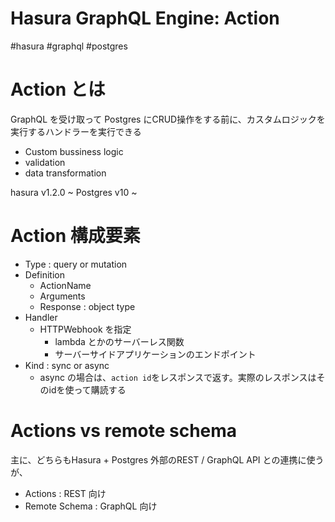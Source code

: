 # Hasura GraphQL Engine: Action

#hasura #graphql #postgres

# Action とは

GraphQL を受け取って Postgres にCRUD操作をする前に、カスタムロジックを実行するハンドラーを実行できる

- Custom bussiness logic
- validation
- data transformation

hasura v1.2.0 ~
Postgres v10 ~

# Action 構成要素

- Type : query or mutation
- Definition
  - ActionName
  - Arguments
  - Response : object type
- Handler
  - HTTPWebhook を指定
    - lambda とかのサーバーレス関数
    - サーバーサイドアプリケーションのエンドポイント
- Kind : sync or async
  - async の場合は、`action id`をレスポンスで返す。実際のレスポンスはそのidを使って購読する


# Actions vs remote schema
主に、どちらもHasura + Postgres 外部のREST / GraphQL API との連携に使うが、

- Actions : REST 向け
- Remote Schema : GraphQL 向け






